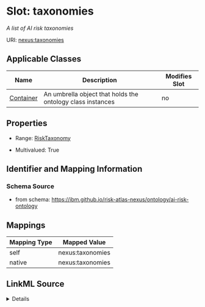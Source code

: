 

# Slot: taxonomies


_A list of AI risk taxonomies_





URI: [nexus:taxonomies](https://ibm.github.io/risk-atlas-nexus/ontology/taxonomies)



<!-- no inheritance hierarchy -->





## Applicable Classes

| Name | Description | Modifies Slot |
| --- | --- | --- |
| [Container](Container.md) | An umbrella object that holds the ontology class instances |  no  |







## Properties

* Range: [RiskTaxonomy](RiskTaxonomy.md)

* Multivalued: True





## Identifier and Mapping Information







### Schema Source


* from schema: https://ibm.github.io/risk-atlas-nexus/ontology/ai-risk-ontology




## Mappings

| Mapping Type | Mapped Value |
| ---  | ---  |
| self | nexus:taxonomies |
| native | nexus:taxonomies |




## LinkML Source

<details>
```yaml
name: taxonomies
description: A list of AI risk taxonomies
from_schema: https://ibm.github.io/risk-atlas-nexus/ontology/ai-risk-ontology
rank: 1000
alias: taxonomies
owner: Container
domain_of:
- Container
range: RiskTaxonomy
multivalued: true
inlined: true
inlined_as_list: true

```
</details>
